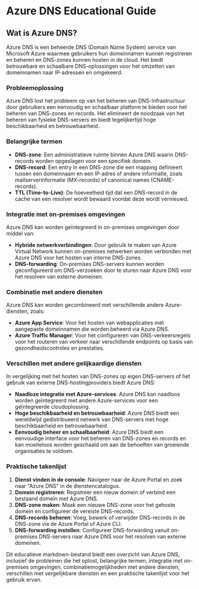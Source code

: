# Azure DNS Educational Guide

## Wat is Azure DNS?

Azure DNS is een beheerde DNS (Domain Name System) service van Microsoft Azure waarmee gebruikers hun domeinnamen kunnen registreren en beheren en DNS-zones kunnen hosten in de cloud. Het biedt betrouwbare en schaalbare DNS-oplossingen voor het omzetten van domeinnamen naar IP-adressen en omgekeerd.

### Probleemoplossing

Azure DNS lost het probleem op van het beheren van DNS-infrastructuur door gebruikers een eenvoudig en schaalbaar platform te bieden voor het beheren van DNS-zones en records. Het elimineert de noodzaak van het beheren van fysieke DNS-servers en biedt tegelijkertijd hoge beschikbaarheid en betrouwbaarheid.

### Belangrijke termen

- **DNS-zone**: Een administratieve ruimte binnen Azure DNS waarin DNS-records worden opgeslagen voor een specifiek domein.
- **DNS-record**: Een entry in een DNS-zone die een mapping definieert tussen een domeinnaam en een IP-adres of andere informatie, zoals mailserverinformatie (MX-records) of canonical names (CNAME-records).
- **TTL (Time-to-Live)**: De hoeveelheid tijd dat een DNS-record in de cache van een resolver wordt bewaard voordat deze wordt vernieuwd.

### Integratie met on-premises omgevingen

Azure DNS kan worden geïntegreerd in on-premises omgevingen door middel van:

- **Hybride netwerkverbindingen**: Door gebruik te maken van Azure Virtual Network kunnen on-premises netwerken worden verbonden met Azure DNS voor het hosten van interne DNS-zones.
- **DNS-forwarding**: On-premises DNS-servers kunnen worden geconfigureerd om DNS-verzoeken door te sturen naar Azure DNS voor het resolven van externe domeinen.

### Combinatie met andere diensten

Azure DNS kan worden gecombineerd met verschillende andere Azure-diensten, zoals:

- **Azure App Service**: Voor het hosten van webapplicaties met aangepaste domeinnamen die worden beheerd via Azure DNS.
- **Azure Traffic Manager**: Voor het configureren van DNS-verkeersregels voor het routeren van verkeer naar verschillende endpoints op basis van gezondheidscontroles en prestaties.

### Verschillen met andere gelijkaardige diensten

In vergelijking met het hosten van DNS-zones op eigen DNS-servers of het gebruik van externe DNS-hostingproviders biedt Azure DNS:

- **Naadloze integratie met Azure-services**: Azure DNS kan naadloos worden geïntegreerd met andere Azure-services voor een geïntegreerde cloudoplossing.
- **Hoge beschikbaarheid en betrouwbaarheid**: Azure DNS biedt een wereldwijd gedistribueerd netwerk van DNS-servers met hoge beschikbaarheid en betrouwbaarheid.
- **Eenvoudig beheer en schaalbaarheid**: Azure DNS biedt een eenvoudige interface voor het beheren van DNS-zones en records en kan moeiteloos worden geschaald om aan de behoeften van groeiende organisaties te voldoen.

### Praktische takenlijst

1. **Dienst vinden in de console**: Navigeer naar de Azure Portal en zoek naar "Azure DNS" in de dienstencatalogus.
2. **Domein registreren**: Registreer een nieuw domein of verbind een bestaand domein met Azure DNS.
3. **DNS-zone maken**: Maak een nieuwe DNS-zone voor het gehoste domein en configureer de vereiste DNS-records.
4. **DNS-records beheren**: Voeg, bewerk of verwijder DNS-records in de DNS-zone via de Azure Portal of Azure CLI.
5. **DNS-forwarding instellen**: Configureer DNS-forwarding vanuit on-premises DNS-servers naar Azure DNS voor het resolven van externe domeinen.

Dit educatieve markdown-bestand biedt een overzicht van Azure DNS, inclusief de problemen die het oplost, belangrijke termen, integratie met on-premises omgevingen, combinatiemogelijkheden met andere diensten, verschillen met vergelijkbare diensten en een praktische takenlijst voor het gebruik ervan.